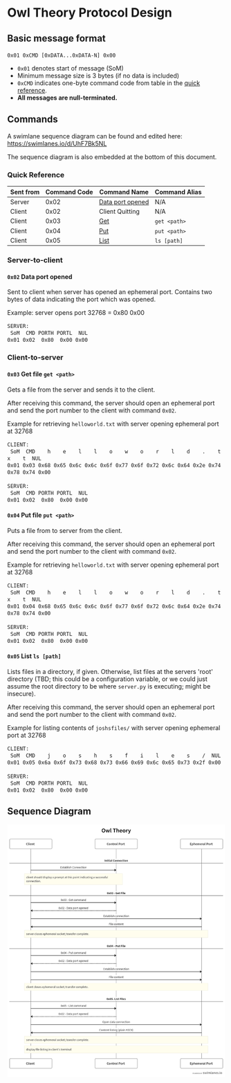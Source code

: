 # Owl Theory Protocol Design

## Basic message format

`0x01 0xCMD [0xDATA...0xDATA-N] 0x00`

* `0x01` denotes start of message (SoM)
* Minimum message size is 3 bytes (if no data is included)
* `0xCMD` indicates one-byte command code from table in the [quick reference](#quick-reference).
* **All messages are null-terminated.**

## Commands

A swimlane sequence diagram can be found and edited here: https://swimlanes.io/d/UhF7Bk5NL

The sequence diagram is also embedded at the bottom of this document.

### Quick Reference

|Sent from|Command Code|Command Name|Command Alias|
|---|---|---|---|
|Server|0x02|[Data port opened](#0x02-data-port-opened)|N/A|
|Client|0x02|Client Quitting|N/A|
|Client|0x03|[Get](#0x03-get-file-get-path)|`get <path>`|
|Client|0x04|[Put](#0x04-put-file-put-path)|`put <path>`|
|Client|0x05|[List](#0x05-list-ls-path)|`ls [path]`|

### Server-to-client

#### `0x02` Data port opened

Sent to client when server has opened an ephemeral port. Contains two bytes of data indicating the port which was opened.

Example: server opens port 32768 = 0x80 0x00

```
SERVER:
 SoM  CMD PORTH PORTL  NUL
0x01 0x02  0x80  0x00 0x00
```

### Client-to-server

#### `0x03` Get file `get <path>`

Gets a file from the server and sends it to the client.

After receiving this command, the server should open an ephemeral port and send the port number to the client with command `0x02`.

Example for retrieving `helloworld.txt` with server opening ephemeral port at 32768

```
CLIENT:
 SoM  CMD    h    e    l    l    o    w    o    r    l    d    .    t    x    t  NUL
0x01 0x03 0x68 0x65 0x6c 0x6c 0x6f 0x77 0x6f 0x72 0x6c 0x64 0x2e 0x74 0x78 0x74 0x00
 
SERVER:
 SoM  CMD PORTH PORTL  NUL
0x01 0x02  0x80  0x00 0x00
```

#### `0x04` Put file `put <path>`

Puts a file from to server from the client.

After receiving this command, the server should open an ephemeral port and send the port number to the client with command `0x02`.

Example for retrieving `helloworld.txt` with server opening ephemeral port at 32768

```
CLIENT:
 SoM  CMD    h    e    l    l    o    w    o    r    l    d    .    t    x    t  NUL
0x01 0x04 0x68 0x65 0x6c 0x6c 0x6f 0x77 0x6f 0x72 0x6c 0x64 0x2e 0x74 0x78 0x74 0x00

SERVER:
 SoM  CMD PORTH PORTL  NUL
0x01 0x02  0x80  0x00 0x00
```

#### `0x05` List `ls [path]`

Lists files in a directory, if given. Otherwise, list files at the servers 'root' directory (TBD; this could be a configuration variable, or we could just assume the root directory to be where `server.py` is executing; might be insecure).

After receiving this command, the server should open an ephemeral port and send the port number to the client with command `0x02`.

Example for listing contents of `joshsfiles/` with server opening ephemeral port at 32768

```
CLIENT:
 SoM  CMD    j    o    s    h    s    f    i    l    e    s    /  NUL
0x01 0x05 0x6a 0x6f 0x73 0x68 0x73 0x66 0x69 0x6c 0x65 0x73 0x2f 0x00

SERVER:
 SoM  CMD PORTH PORTL  NUL
0x01 0x02  0x80  0x00 0x00
```

## Sequence Diagram

![Sequence diagram](sequence.png)

